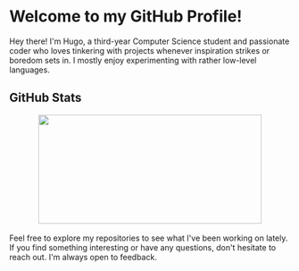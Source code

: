 # Welcome to my GitHub Profile!

Hey there! I'm Hugo, a third-year Computer Science student and passionate coder who loves tinkering with projects whenever inspiration strikes or boredom sets in. I mostly enjoy experimenting with rather low-level languages.

## GitHub Stats

<div align="center">
  <img src="https://github-readme-stats.vercel.app/api/top-langs/?username=hugo-russeil&layout=compact&theme=dark" width="400" height="195">
</div>
<br/>
Feel free to explore my repositories to see what I've been working on lately. If you find something interesting or have any questions, don't hesitate to reach out. I'm always open to feedback.
